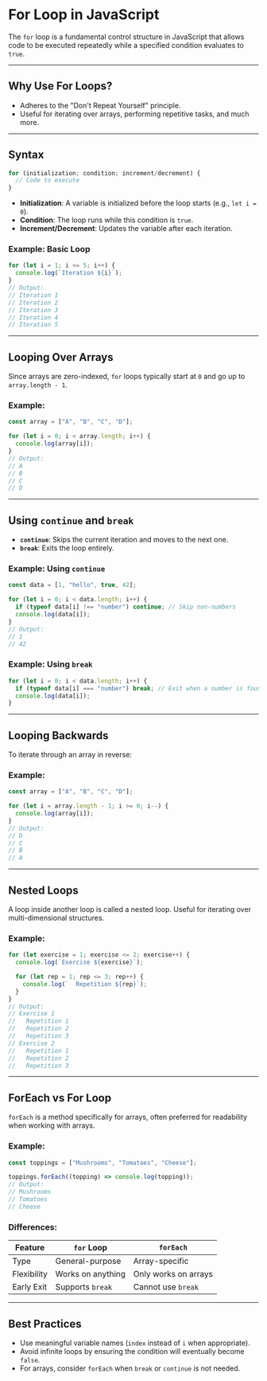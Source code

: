 # **For Loop in JavaScript**

The `for` loop is a fundamental control structure in JavaScript that allows code to be executed repeatedly while a specified condition evaluates to `true`.

---

## **Why Use For Loops?**
- Adheres to the "Don't Repeat Yourself" principle.
- Useful for iterating over arrays, performing repetitive tasks, and much more.

---

## **Syntax**
```javascript
for (initialization; condition; increment/decrement) {
  // Code to execute
}
```
- **Initialization**: A variable is initialized before the loop starts (e.g., `let i = 0`).
- **Condition**: The loop runs while this condition is `true`.
- **Increment/Decrement**: Updates the variable after each iteration.

### Example: Basic Loop
```javascript
for (let i = 1; i <= 5; i++) {
  console.log(`Iteration ${i}`);
}
// Output:
// Iteration 1
// Iteration 2
// Iteration 3
// Iteration 4
// Iteration 5
```

---

## **Looping Over Arrays**
Since arrays are zero-indexed, `for` loops typically start at `0` and go up to `array.length - 1`.

### Example:
```javascript
const array = ["A", "B", "C", "D"];

for (let i = 0; i < array.length; i++) {
  console.log(array[i]);
}
// Output:
// A
// B
// C
// D
```

---

## **Using `continue` and `break`**

- **`continue`**: Skips the current iteration and moves to the next one.
- **`break`**: Exits the loop entirely.

### Example: Using `continue`
```javascript
const data = [1, "hello", true, 42];

for (let i = 0; i < data.length; i++) {
  if (typeof data[i] !== "number") continue; // Skip non-numbers
  console.log(data[i]);
}
// Output:
// 1
// 42
```

### Example: Using `break`
```javascript
for (let i = 0; i < data.length; i++) {
  if (typeof data[i] === "number") break; // Exit when a number is found
  console.log(data[i]);
}
```

---

## **Looping Backwards**
To iterate through an array in reverse:

### Example:
```javascript
const array = ["A", "B", "C", "D"];

for (let i = array.length - 1; i >= 0; i--) {
  console.log(array[i]);
}
// Output:
// D
// C
// B
// A
```

---

## **Nested Loops**
A loop inside another loop is called a nested loop. Useful for iterating over multi-dimensional structures.

### Example:
```javascript
for (let exercise = 1; exercise <= 2; exercise++) {
  console.log(`Exercise ${exercise}`);

  for (let rep = 1; rep <= 3; rep++) {
    console.log(`  Repetition ${rep}`);
  }
}
// Output:
// Exercise 1
//   Repetition 1
//   Repetition 2
//   Repetition 3
// Exercise 2
//   Repetition 1
//   Repetition 2
//   Repetition 3
```

---

## **ForEach vs For Loop**
`forEach` is a method specifically for arrays, often preferred for readability when working with arrays.

### Example:
```javascript
const toppings = ["Mushrooms", "Tomatoes", "Cheese"];

toppings.forEach((topping) => console.log(topping));
// Output:
// Mushrooms
// Tomatoes
// Cheese
```

### Differences:
| Feature        | `for` Loop        | `forEach`                |
|----------------|-------------------|--------------------------|
| Type           | General-purpose   | Array-specific           |
| Flexibility    | Works on anything | Only works on arrays     |
| Early Exit     | Supports `break`  | Cannot use `break`       |

---

## **Best Practices**
- Use meaningful variable names (`index` instead of `i` when appropriate).
- Avoid infinite loops by ensuring the condition will eventually become `false`.
- For arrays, consider `forEach` when `break` or `continue` is not needed.
